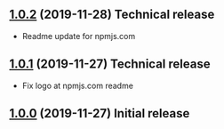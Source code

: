 <a name="1.0.2"></a>
## [1.0.2](https://github.com/javascriptsoldier/angular-editor/compare/v1.0.1...v1.0.2) (2019-11-28) Technical release
* Readme update for npmjs.com

<a name="1.0.1"></a>
## [1.0.1](https://github.com/javascriptsoldier/angular-editor/compare/v1.0.0...v1.0.1) (2019-11-27) Technical release
* Fix logo at npmjs.com readme

<a name="1.0.0"></a>
## [1.0.0](https://github.com/javascriptsoldier/angular-editor/compare/v1.0.0-rc.2...v1.0.0) (2019-11-27) Initial release
